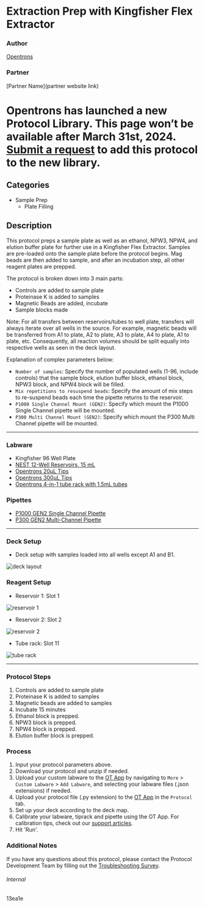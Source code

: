 # Extraction Prep with Kingfisher Flex Extractor

### Author
[Opentrons](https://opentrons.com/)

### Partner
[Partner Name](partner website link)


# Opentrons has launched a new Protocol Library. This page won’t be available after March 31st, 2024. [Submit a request](https://docs.google.com/forms/d/e/1FAIpQLSdYYp9QCKow4nn0KlCVsMS3HX0eJ0N9O7-erajKvcpT0lWbSg/viewform) to add this protocol to the new library.

## Categories
* Sample Prep
	* Plate Filling

## Description
This protocol preps a sample plate as well as an ethanol, NPW3, NPW4, and elution buffer plate for further use in a Kingfisher Flex Extractor. Samples are pre-loaded onto the sample plate before the protocol begins. Mag beads are then added to sample, and after an incubation step, all other reagent plates are prepped.  

The protocol is broken down into 3 main parts:
* Controls are added to sample plate
* Proteinase K is added to samples
* Magnetic Beads are added, incubate
* Sample blocks made

Note: For all transfers between reservoirs/tubes to well plate, transfers will always iterate over all wells in the source. For example, magnetic beads will be transferred from A1 to plate, A2 to plate, A3 to plate, A4 to plate, A1 to plate, etc. Consequently, all reaction volumes should be split equally into respective wells as seen in the deck layout.

Explanation of complex parameters below:
* `Number of samples`: Specify the number of populated wells (1-96, include controls) that the sample block, elution buffer block, ethanol block, NPW3 block, and NPW4 block will be filled.
* `Mix repetitions to resuspend beads`: Specify the amount of mix steps to re-suspend beads each time the pipette returns to the reservoir.
* `P1000 Single Channel Mount (GEN2)`: Specify which mount the P1000 Single Channel pipette will be mounted.
* `P300 Multi Channel Mount (GEN2)`: Specify which mount the P300 Multi Channel pipette will be mounted.
---

### Labware
* Kingfisher 96 Well Plate
* [NEST 12-Well Reservoirs, 15 mL](https://shop.opentrons.com/collections/reservoirs/products/nest-12-well-reservoir-15-ml)
* [Opentrons 20µL Tips](https://shop.opentrons.com/collections/opentrons-tips/products/opentrons-10ul-tips)
* [Opentrons 300µL Tips](https://shop.opentrons.com/collections/opentrons-tips/products/opentrons-300ul-tips)
* [Opentrons 4-in-1 tube rack with 1.5mL tubes](https://shop.opentrons.com/collections/racks-and-adapters/products/tube-rack-set-1)

### Pipettes
* [P1000 GEN2 Single Channel Pipette](https://shop.opentrons.com/collections/ot-2-robot/products/single-channel-electronic-pipette)
* [P300 GEN2 Multi-Channel Pipette](https://shop.opentrons.com/collections/ot-2-robot/products/8-channel-electronic-pipette)


---

### Deck Setup
* Deck setup with samples loaded into all wells except A1 and B1.

![deck layout](https://opentrons-protocol-library-website.s3.amazonaws.com/custom-README-images/13ea1e/pt1/Screen+Shot+2021-05-26+at+11.24.55+AM.png)

### Reagent Setup

* Reservoir 1: Slot 1

![reservoir 1](https://opentrons-protocol-library-website.s3.amazonaws.com/custom-README-images/13ea1e/pt1/Screen+Shot+2021-05-24+at+9.08.52+AM.png)
* Reservoir 2: Slot 2

![reservoir 2](https://opentrons-protocol-library-website.s3.amazonaws.com/custom-README-images/13ea1e/pt1/Screen+Shot+2021-05-24+at+9.14.53+AM.png)
* Tube rack: Slot 11

![tube rack](https://opentrons-protocol-library-website.s3.amazonaws.com/custom-README-images/13ea1e/pt1/Screen+Shot+2021-05-24+at+9.09.13+AM.png)

---

### Protocol Steps
1. Controls are added to sample plate
2. Proteinase K is added to samples
3. Magnetic beads are added to samples
4. Incubate 15 minutes
5. Ethanol block is prepped.
6. NPW3 block is prepped.
7. NPW4 block is prepped.
10. Elution buffer block is prepped.

### Process
1. Input your protocol parameters above.
2. Download your protocol and unzip if needed.
3. Upload your custom labware to the [OT App](https://opentrons.com/ot-app) by navigating to `More` > `Custom Labware` > `Add Labware`, and selecting your labware files (.json extensions) if needed.
4. Upload your protocol file (.py extension) to the [OT App](https://opentrons.com/ot-app) in the `Protocol` tab.
5. Set up your deck according to the deck map.
6. Calibrate your labware, tiprack and pipette using the OT App. For calibration tips, check out our [support articles](https://support.opentrons.com/en/collections/1559720-guide-for-getting-started-with-the-ot-2).
7. Hit 'Run'.

### Additional Notes
If you have any questions about this protocol, please contact the Protocol Development Team by filling out the [Troubleshooting Survey](https://protocol-troubleshooting.paperform.co/).

###### Internal
13ea1e
